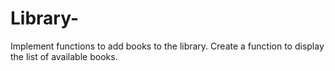 # Library-
Implement functions to add books to the library. Create a function to display the list of available books.
